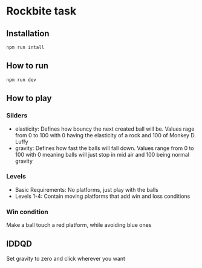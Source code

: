 # Rockbite task

## Installation

```
npm run intall
```

## How to run

```
npm run dev
```

## How to play

### Silders

- elasticity:
  Defines how bouncy the next created ball will be. Values rage from 0 to 100 with 0 having the elasticity of a rock and 100 of Monkey D. Luffy
- gravity:
  Defines how fast the balls will fall down. Values range from 0 to 100 with 0 meaning balls will just stop in mid air and 100 being normal gravity

### Levels

- Basic Requirements: No platforms, just play with the balls
- Levels 1-4: Contain moving platforms that add win and loss conditions

### Win condition

Make a ball touch a red platform, while avoiding blue ones

## IDDQD

Set gravity to zero and click wherever you want

